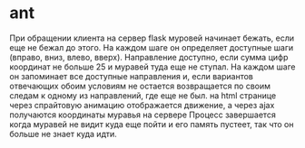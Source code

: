# ant
При обращении клиента на сервер flask муровей начинает бежать, если еще не бежал до этого.
На каждом шаге он определяет доступные шаги (вправо, вниз, влево, вверх).
Направление доступно, если сумма цифр координат не больше 25 и муравей туда еще не ступал.
На каждом шаге он запоминает все доступные направления и, если вариантов отвечающих обоим условиям не остается возвращается по своим следам к одному из направлений, где еще не был.
на html странице через спрайтовую анимацию отображается движение, а через ajax получаются координаты муравья на сервере
Процесс завершается когда муравей не видит куда еще пойти и его память пустеет, так что он больше не знает куда идти.
